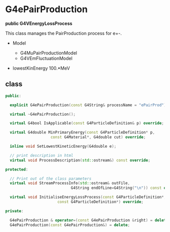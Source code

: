 <!-- G4ePairProduction.md --- 
;; 
;; Description: 
;; Author: Hongyi Wu(吴鸿毅)
;; Email: wuhongyi@qq.com 
;; Created: 日 7月 15 08:23:59 2018 (+0800)
;; Last-Updated: 日 7月 15 08:27:26 2018 (+0800)
;;           By: Hongyi Wu(吴鸿毅)
;;     Update #: 1
;; URL: http://wuhongyi.cn -->

# G4ePairProduction

**public G4VEnergyLossProcess**

This class manages the PairProduction process for e+-.

- Model
	- G4MuPairProductionModel
	- G4VEmFluctuationModel


- lowestKinEnergy 100.*MeV

## class

```cpp
public:

  explicit G4ePairProduction(const G4String& processName = "ePairProd");

  virtual ~G4ePairProduction();

  virtual G4bool IsApplicable(const G4ParticleDefinition& p) override;

  virtual G4double MinPrimaryEnergy(const G4ParticleDefinition* p,
				    const G4Material*, G4double cut) override;

  inline void SetLowestKineticEnergy(G4double e);

  // print description in html
  virtual void ProcessDescription(std::ostream&) const override;

protected:

  // Print out of the class parameters
  virtual void StreamProcessInfo(std::ostream& outFile,
                             G4String endOfLine=G4String("\n")) const override;

  virtual void InitialiseEnergyLossProcess(const G4ParticleDefinition*,
					   const G4ParticleDefinition*) override;

private:

  G4ePairProduction & operator=(const G4ePairProduction &right) = delete;
  G4ePairProduction(const G4ePairProduction&) = delete;
```

<!-- G4ePairProduction.md ends here -->
